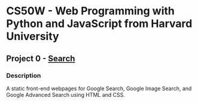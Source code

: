 # CS50W - Web Programming with Python and JavaScript from Harvard University

## Project 0 - [Search](Search)
### Description

A static front-end webpages for Google Search, Google Image Search, and Google Advanced Search using HTML and CSS.
